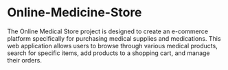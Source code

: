 # Online-Medicine-Store
The Online Medical Store project is designed to create an e-commerce platform specifically for purchasing medical supplies and medications. This web application allows users to browse through various medical products, search for specific items, add products to a shopping cart, and manage their orders. 
